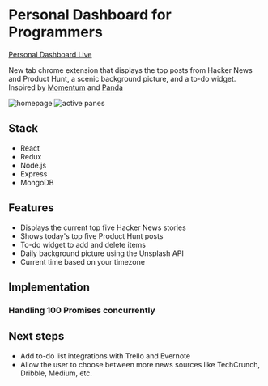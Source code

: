 # Personal Dashboard for Programmers

[Personal Dashboard Live](https://chrome.google.com/webstore/detail/personal-dashboard-for-pr/apjalebbkapoippmfghefkckhlocaigh)

New tab chrome extension that displays the top posts from Hacker News and Product Hunt, a scenic background picture, and a to-do widget. Inspired by [Momentum](https://chrome.google.com/webstore/detail/momentum/laookkfknpbbblfpciffpaejjkokdgca?hl=en) and [Panda](https://chrome.google.com/webstore/detail/panda-hacker-news-dribbbl/jhiocdmmaannaccoofjfmjpbfkogmnap?hl=en)

![homepage](https://github.com/pxr13/personal-dashboard-chrome-extension/blob/master/assets/homepage.png)
![active panes](https://github.com/pxr13/personal-dashboard-chrome-extension/blob/master/assets/active-panes.png)


## Stack

  * React
  * Redux
  * Node.js
  * Express
  * MongoDB


## Features
  * Displays the current top five Hacker News stories
  * Shows today's top five Product Hunt posts
  * To-do widget to add and delete items
  * Daily background picture using the Unsplash API
  * Current time based on your timezone


## Implementation

### Handling 100 Promises concurrently

## Next steps

  * Add to-do list integrations with Trello and Evernote
  * Allow the user to choose between more news sources like TechCrunch, Dribble, Medium, etc.  
